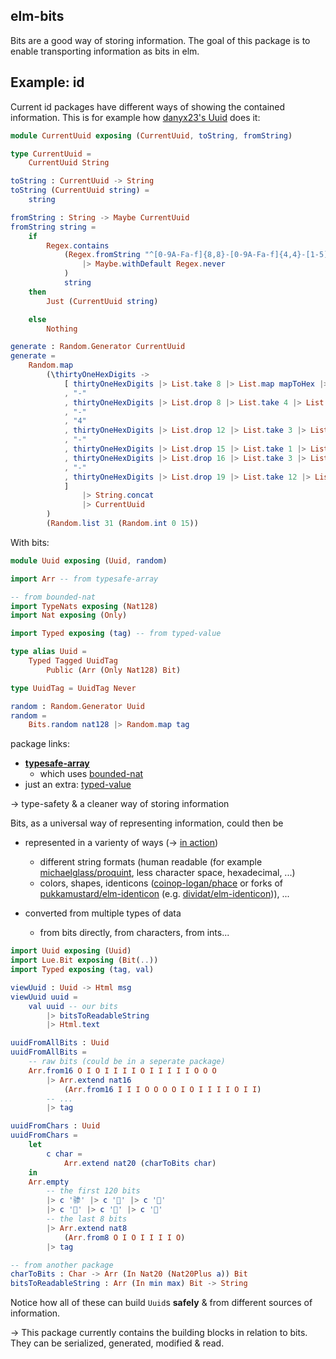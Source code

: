 ## elm-bits
Bits are a good way of storing information. The goal of this package is to enable transporting information as bits in elm.

## Example: id

Current id packages have different ways of showing the contained information. This is for example how [danyx23's Uuid][danyx23/elm-uuid] does it:

```elm
module CurrentUuid exposing (CurrentUuid, toString, fromString)

type CurrentUuid =
    CurrentUuid String

toString : CurrentUuid -> String
toString (CurrentUuid string) =
    string

fromString : String -> Maybe CurrentUuid
fromString string =
    if
        Regex.contains
            (Regex.fromString "^[0-9A-Fa-f]{8,8}-[0-9A-Fa-f]{4,4}-[1-5][0-9A-Fa-f]{3,3}-[8-9A-Ba-b][0-9A-Fa-f]{3,3}-[0-9A-Fa-f]{12,12}$"
                |> Maybe.withDefault Regex.never
            )
            string
    then
        Just (CurrentUuid string)

    else
        Nothing

generate : Random.Generator CurrentUuid
generate =
    Random.map
        (\thirtyOneHexDigits ->
            [ thirtyOneHexDigits |> List.take 8 |> List.map mapToHex |> String.fromList
            , "-"
            , thirtyOneHexDigits |> List.drop 8 |> List.take 4 |> List.map mapToHex |> String.fromList
            , "-"
            , "4"
            , thirtyOneHexDigits |> List.drop 12 |> List.take 3 |> List.map mapToHex |> String.fromList
            , "-"
            , thirtyOneHexDigits |> List.drop 15 |> List.take 1 |> List.map limitDigitRange8ToB |> List.map mapToHex |> String.fromList
            , thirtyOneHexDigits |> List.drop 16 |> List.take 3 |> List.map mapToHex |> String.fromList
            , "-"
            , thirtyOneHexDigits |> List.drop 19 |> List.take 12 |> List.map mapToHex |> String.fromList
            ]
                |> String.concat
                |> CurrentUuid
        )
        (Random.list 31 (Random.int 0 15))
```

With bits:

```elm
module Uuid exposing (Uuid, random)

import Arr -- from typesafe-array

-- from bounded-nat
import TypeNats exposing (Nat128)
import Nat exposing (Only)

import Typed exposing (tag) -- from typed-value

type alias Uuid =
    Typed Tagged UuidTag
        Public (Arr (Only Nat128) Bit)

type UuidTag = UuidTag Never

random : Random.Generator Uuid
random =
    Bits.random nat128 |> Random.map tag
```

package links:

- **[typesafe-array](https://package.elm-lang.org/packages/lue-bird/elm-typesafe-array/latest/)**
    - which uses [bounded-nat](https://package.elm-lang.org/packages/lue-bird/elm-bounded-nat/latest/)
- just an extra: [typed-value](https://package.elm-lang.org/packages/lue-bird/elm-typed-value/latest/)

→ type-safety & a cleaner way of storing information

Bits, as a universal way of representing information, could then be

- represented in a varienty of ways (→ [in action](https://lue-bird.github.io/elm-bits/try/))

    - different string formats (human readable (for example [michaelglass/proquint](https://package.elm-lang.org/packages/michaelglass/proquint/latest/), less character space, hexadecimal, ...)
    - colors, shapes, identicons ([coinop-logan/phace][coinop-logan/phace] or forks of [pukkamustard/elm-identicon](pukkamustard/elm-identicon) (e.g. [dividat/elm-identicon][dividat/elm-identicon])), ...

- converted from multiple types of data

    - from bits directly, from characters, from ints...

```elm
import Uuid exposing (Uuid)
import Lue.Bit exposing (Bit(..))
import Typed exposing (tag, val)

viewUuid : Uuid -> Html msg
viewUuid uuid =
    val uuid -- our bits
        |> bitsToReadableString
        |> Html.text

uuidFromAllBits : Uuid
uuidFromAllBits =
    -- raw bits (could be in a seperate package)
    Arr.from16 O I O I I I I O I I I I I O O O
        |> Arr.extend nat16
            (Arr.from16 I I I O O O O I O I I I I O I I)
        -- ...
        |> tag

uuidFromChars : Uuid
uuidFromChars =
    let
        c char =
            Arr.extend nat20 (charToBits char)
    in
    Arr.empty
        -- the first 120 bits
        |> c '骖' |> c '򥔤' |> c '򚔤'
        |> c '򒒔' |> c '񉉉' |> c '𥩒'
        -- the last 8 bits
        |> Arr.extend nat8
            (Arr.from8 O I O I I I I O)
        |> tag

-- from another package
charToBits : Char -> Arr (In Nat20 (Nat20Plus a)) Bit
bitsToReadableString : Arr (In min max) Bit -> String
```

Notice how all of these can build `Uuid`s **safely** & from different sources of information.

→ This package currently contains the building blocks in relation to bits. They can be serialized, generated, modified & read.

[coinop-logan/phace]: https://package.elm-lang.org/packages/coinop-logan/phace/latest/
[pukkamustard/elm-identicon]: https://github.com/pukkamustard/elm-identicon
[dividat/elm-identicon]: https://package.elm-lang.org/packages/dividat/elm-identicon/latest/
[danyx23/elm-uuid]: https://package.elm-lang.org/packages/danyx23/elm-uuid/latest/Uuid
